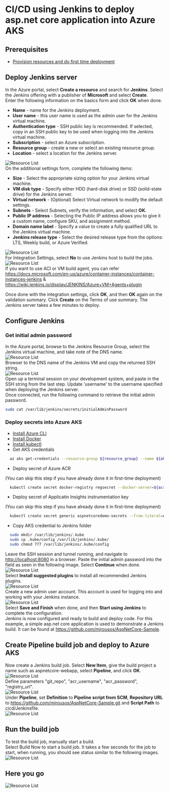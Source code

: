 # CI/CD using Jenkins to deploy asp.net core application into Azure AKS

## Prerequisites  

* [Provision resources and do first time deployment](https://github.com/mjrousos/AspNetCore-Sample/tree/master/cicd)

## Deploy Jenkins server  

In the Azure portal, select **Create a resource** and search for **Jenkins**. Select the Jenkins offering with a publisher of **Microsoft** and select **Create**.  
Enter the following information on the basics form and click **OK** when done.  

* **Name** - name for the Jenkins deployment.  
* **User name** - this user name is used as the admin user for the Jenkins virtual machine.  
* **Authentication type** - SSH public key is recommended. If selected, copy in an SSH public key to be used when logging into the Jenkins virtual machine.  
* **Subscription** - select an Azure subscription.  
* **Resource group** - create a new or select an existing resource group.  
* **Location** - select a location for the Jenkins server.  

![Resource List](images/jenkins-portal-01.png)  
On the additional settings form, complete the following items:  

* **Size** - Select the appropriate sizing option for your Jenkins virtual machine.  
* **VM disk type** - Specify either HDD (hard-disk drive) or SSD (solid-state drive) for the Jenkins server.  
* **Virtual network** - (Optional) Select Virtual network to modify the default settings.  
* **Subnets** - Select Subnets, verify the information, and select **OK**.  
* **Public IP address** - Selecting the Public IP address allows you to give it a custom name, configure SKU, and assignment method.  
* **Domain name label** - Specify a value to create a fully qualified URL to the Jenkins virtual machine.  
* **Jenkins release type** - Select the desired release type from the options: LTS, Weekly build, or Azure Verified.  

![Resource List](images/jenkins-portal-02.png)  
For Integration Settings, select **No** to use Jenkins host to build the jobs.  
![Resource List](images/jenkins-portal-03.png)  
If you want to use ACI or VM build agent, you can refer  <https://docs.microsoft.com/en-us/azure/container-instances/container-instances-jenkins> & <https://wiki.jenkins.io/display/JENKINS/Azure+VM+Agents+plugin>

Once done with the integration settings, click **OK**, and then **OK** again on the validation summary. Click **Create** on the Terms of use summary. The Jenkins server takes a few minutes to deploy.  

## Configure Jenkins  

### Get initial admin password

In the Azure portal, browse to the Jenkins Resource Group, select the Jenkins virtual machine, and take note of the DNS name.  
![Resource List](images/jenkins-portal-fqdn.png)  
Browser to the DNS name of the Jenkins VM and copy the returned SSH string.  
![Resource List](images/jenkins-portal-04.png)  
Open up a terminal session on your development system, and paste in the SSH string from the last step. Update 'username' to the username specified when deploying the Jenkins server.  
Once connected, run the following command to retrieve the initial admin password.  

```bash
sudo cat /var/lib/jenkins/secrets/initialAdminPassword
```

### Deploy secrets into Azure AKS

* [Install Azure CLI](https://docs.microsoft.com/en-us/cli/azure/install-azure-cli-apt?view=azure-cli-latest)
* [Install Docker](https://docs.docker.com/install/linux/docker-ce/ubuntu/)
* [Install kubectl](https://kubernetes.io/docs/tasks/tools/install-kubectl/)
* Get AKS credentials

```bash
  az aks get-credentials --resource-group ${resource_group} --name ${aks_name} --admin
```

* Deploy secret of Azure ACR

(You can skip this step if you have already done it in first-time deployment)

```bash
  kubectl create secret docker-registry regsecret --docker-server=${acr_server} --docker-username=${acr_username} --docker-password=${acr_password} --docker-email=${your_email}
```

* Deploy secret of Applicatin Insights instrumentation key

(You can skip this step if you have already done it in first-time deployment)

```bash
  kubectl create secret generic aspnetcoredemo-secrets --from-literal=AppInsightsKey=${ai_key}
```

* Copy AKS credential to Jenkins folder

```bash
  sudo mkdir /var/lib/jenkins/.kube
  sudo cp .kube/config /var/lib/jenkins/.kube/
  sudo chmod 777 /var/lib/jenkins/.kube/config
```

Leave the SSH session and tunnel running, and navigate to <http://localhost:8080> in a browser. Paste the initial admin password into the field as seen in the following image. Select **Continue** when done.  
![Resource List](images/jenkins-portal-05.png)  
Select **Install suggested plugins** to install all recommended Jenkins plugins.  
![Resource List](images/jenkins-portal-06.png)  
Create a new admin user account. This account is used for logging into and working with your Jenkins instance.  
![Resource List](images/jenkins-portal-07.png)  
Select **Save and Finish** when done, and then **Start using Jenkins** to complete the configuration.  
Jenkins is now configured and ready to build and deploy code. For this example, a simple asp.net core application is used to demonstrate a Jenkins build. It can be found at <https://github.com/mjrousos/AspNetCore-Sample>.  

## Create Pipeline build job and deploy to Azure AKS  

Now create a Jenkins build job. Select **New Item**, give the build project a name such as aspnetcore-webapp, select **Pipeline**, and click **OK**.  
![Resource List](images/jenkins-new-job-aspnetcore-aks.png)  
Define parameters "git_repo", "acr_username", "acr_password", "registry_url".  
![Resource List](images/jenkins-job-aspnetcore-aks-01.png)  
Under **Pipeline**, set **Definition** to **Pipeline script from SCM**, **Repository URL** to <https://github.com/mjrousos/AspNetCore-Sample.git> and **Script Path** to cicd/Jenkinsfile.  
![Resource List](images/jenkins-job-aspnetcore-aks-02.png)  

## Run the build job  

To test the build job, manually start a build.  
Select Build Now to start a build job. It takes a few seconds for the job to start, when running, you should see status similar to the following images.  
![Resource List](images/jenkins-job-status.png)  

## Here you go

![Resource List](images/jenkins-job-aspnetcore-aks-03.png)  